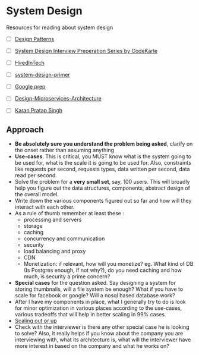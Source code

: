 # System Design
Resources for reading about system design

* [ ] [Design Patterns](https://sourcemaking.com/)
* [ ] [System Design Interview Preperation Series by CodeKarle](https://www.youtube.com/watch?v=3loACSxowRU&list=PLhgw50vUymycJPN6ZbGTpVKAJ0cL4OEH3)
* [ ] [HiredInTech](https://www.hiredintech.com/classrooms/system-design/lesson/53)
* [ ] [system-design-primer](https://github.com/donnemartin/system-design-primer)
* [ ] [Google prep](https://github.com/mister0/How-to-prepare-for-google-interview-SWE-SRE)
* [ ] [Design-Microservices-Architecture](https://github.com/mehmetozkaya/Design-Microservices-Architecture-with-Patterns-Principles)
* [ ] [Karan Pratap Singh](https://www.karanpratapsingh.com/courses/system-design)


## Approach
* **Be absolutely sure you understand the problem being asked**, clarify on the onset rather than assuming anything 
* **Use-cases**. This is critical, you MUST know what is the system going to be used for, what is the scale it is going to be used for. Also, constraints like requests per second, requests types, data written per second, data read per second.
* Solve the problem for a **very small set**, say, 100 users. This will broadly help you figure out the data structures, components, abstract design of the overall model.
* Write down the various components figured out so far and how will they interact with each other.
*  As a rule of thumb remember at least these :
	 * processing and servers
	 * storage 
	 * caching 
	 * concurrency and communication
	 * security 
	 * load balancing and proxy 
	 * CDN 
	 *  Monetization: if relevant, how will you monetize?
 eg. What kind of DB (Is Postgres enough, if not why?), do you need caching and how much, is security a prime concern? 
* **Special cases** for the question asked. Say designing a system for storing thumbnails, will a file system be enough? What if you have to scale for facebook or google? Will a nosql based database work?
* After I have my components in place, what I generally try to do is look for minor optimization in various places according to the use-cases, various tradeoffs that will help in better scaling in 99% cases.
* [Scaling out or up](http://highscalability.com/blog/2014/5/12/4-architecture-issues-when-scaling-web-applications-bottlene.html)
* Check with the interviewer is there any other special case he is looking to solve? Also, it really helps if you know about the company you are interviewing with, what its architecture is, what will the interviewer have more interest in based on the company and what he works on? 
